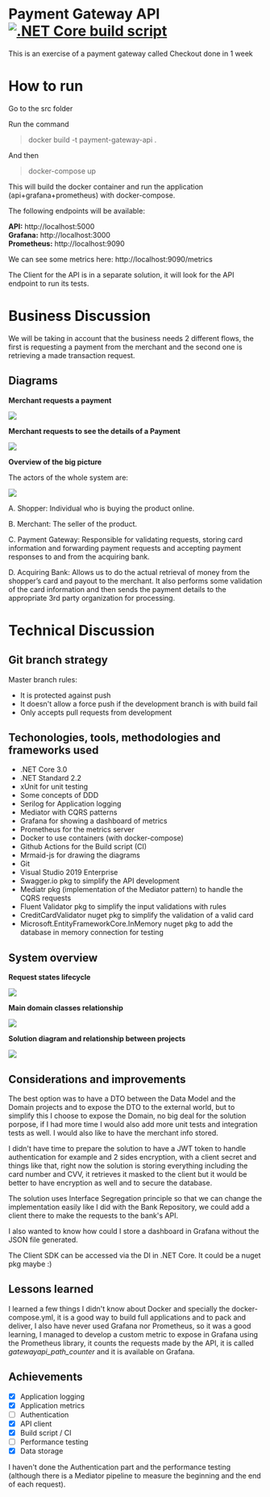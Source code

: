 # Payment Gateway API <a href="https://github.com/rafaelqueiroz89/payment-gateway/actions?query=workflow%3A%22.NET+Core+build+script%22+branch%3Amaster">![.NET Core build script](https://github.com/rafaelqueiroz89/payment-gateway/workflows/.NET%20Core%20build%20script/badge.svg)</a>

This is an exercise of a payment gateway called Checkout done in 1 week

# How to run

Go to the src folder

Run the command <blockquote>docker build -t payment-gateway-api .</blockquote> And then <blockquote>docker-compose up</blockquote>

This will build the docker container and run the application (api+grafana+prometheus) with docker-compose.

The following endpoints will be available:

<b>API:</b> http://localhost:5000</br>
<b>Grafana:</b> http://localhost:3000</br>
<b>Prometheus:</b> http://localhost:9090</br>

We can see some metrics here: http://localhost:9090/metrics

The Client for the API is in a separate solution, it will look for the API endpoint to run its tests.

# Business Discussion

We will be taking in account that the business needs 2 different flows, the first is requesting a payment from the merchant and the second one is retrieving a made transaction request. 

## Diagrams

<b>Merchant requests a payment</b>

![](docs/sequence1.jpg)
 
<b>Merchant requests to see the details of a Payment</b>

![](docs/sequence2.jpg)

<b>Overview of the big picture</b>

The actors of the whole system are:

![](docs/big_picture.jpg)


A. Shopper: Individual who is buying the product online.

B. Merchant: The seller of the product.

C. Payment Gateway: Responsible for validating requests, storing card information and forwarding payment requests and accepting payment responses to and from the acquiring bank. 

D. Acquiring Bank: Allows us to do the actual retrieval of money from the shopper’s card and payout to the merchant. It also performs some validation of the card information and then sends the payment details to the appropriate 3rd party organization for processing.

# Technical Discussion

## Git branch strategy

Master branch rules:
 - It is protected against push
 - It doesn't allow a force push if the development branch is with build fail
 - Only accepts pull requests from development

## Techonologies, tools, methodologies and frameworks used

 - .NET Core 3.0 
 - .NET Standard 2.2
 - xUnit for unit testing 
 - Some concepts of DDD 
 - Serilog for Application logging 
 - Mediator with CQRS patterns
 - Grafana for showing a dashboard of metrics
 - Prometheus for the metrics server 
 - Docker to use containers (with docker-compose) 
 - Github Actions for the Build script (CI) 
 - Mrmaid-js for drawing the diagrams 
 - Git  
 - Visual Studio 2019 Enterprise
 - Swagger.io pkg to simplify the API development 
 - Mediatr pkg (implementation of the Mediator pattern) to handle the CQRS requests
 - Fluent Validator pkg to simplify the input validations with rules
 - CreditCardValidator nuget pkg to simplify the validation of a valid card
 - Microsoft.EntityFrameworkCore.InMemory nuget pkg to add the database in memory connection for testing
  
## System overview

<b>Request states lifecycle</b>

![](docs/state_diagram.jpg)

<b>Main domain classes relationship</b>

![](docs/aggregate_domain_class_diagram.jpg)

<b>Solution diagram and relationship between projects</b>

![](docs/project_structure.JPG)

## Considerations and improvements

The best option was to have a DTO between the Data Model and the Domain projects and to expose the DTO to the external world, but to simplify this I choose to expose the Domain, no big deal for the solution porpose, if I had more time I would also add more unit tests and integration tests as well. I would also like to have the merchant info stored.

I didn't have time to prepare the solution to have a JWT token to handle authentication for example and 2 sides encryption, with a client secret and things like that, right now the solution is storing everything including the card number and CVV, it retrieves it masked to the client but it would be better to have encryption as well and to secure the database.

The solution uses Interface Segregation principle so that we can change the implementation easily like I did with the Bank Repository, we could add a client there to make the requests to the bank's API.

I also wanted to know how could I store a dashboard in Grafana without the JSON file generated.

The Client SDK can be accessed via the DI in .NET Core. It could be a nuget pkg maybe :)

## Lessons learned

I learned a few things I didn't know about Docker and specially the docker-compose.yml, it is a good way to build full applications and to pack and deliver, I also have never used Grafana nor Prometheus, so it was a good learning, I managed to develop a custom metric to expose in Grafana using the Prometheus library, it counts the requests made by the API, it is called <i>gatewayapi_path_counter</i> and it is available on Grafana.

## Achievements 

- [x] Application logging
- [x] Application metrics
- [ ] Authentication  
- [x] API client 
- [x] Build script / CI 
- [ ] Performance testing 
- [x] Data storage 
 
I haven't done the Authentication part and the performance testing (although there is a Mediator pipeline to measure the beginning and the end of each request).
